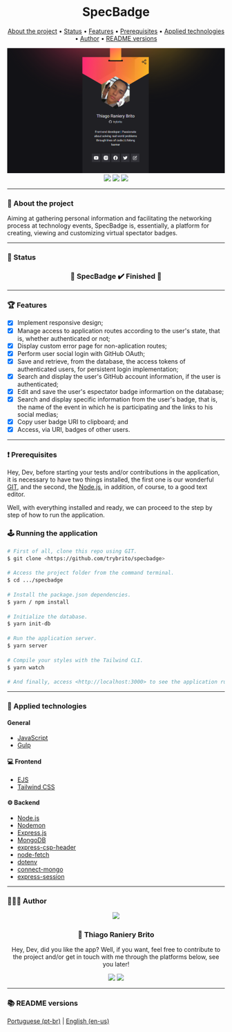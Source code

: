 <div align="center">
  <div>
    <h1>SpecBadge</h1>
    <p>
      <a href="#-about-the-project">About the project</a> •
      <a href="#-status">Status</a> •
      <a href="#-features">Features</a> • 
      <a href="#%EF%B8%8F-prerequisites">Prerequisites</a> • 
      <a href="#-applied-technologies">Applied technologies</a> • 
      <a href="#-author">Author</a> •
      <a href="#-readme-versions">README versions</a>
    </p>
    <img src="./.github/specbadge.png" />
  </div>

  <div>
    <img src="https://img.shields.io/github/license/trybrito/specbadge?color=f7b125&style=for-the-badge" />
    <img src="https://img.shields.io/static/v1?label=version&message=1.0.0&color=f7b125&style=for-the-badge" />
    <img src="https://img.shields.io/static/v1?label=yarn&message=v1.22.5&color=f7b125&style=for-the-badge" />
  </div>
</div>

<hr>

### 🎯 About the project

<p>
  Aiming at gathering personal information and facilitating the networking process at technology events, SpecBadge is, essentially, a platform for creating, viewing and customizing virtual spectator badges.
</p>

<hr>

### 🏁 Status

<h3 align="center">
  🎉 SpecBadge ✔️ Finished 🎉
</h3>

<hr>

### 🏆 Features

- [x] Implement responsive design;
- [x] Manage access to application routes according to the user's state, that is, whether authenticated or not;
- [x] Display custom error page for non-aplication routes;
- [x] Perform user social login with GitHub OAuth;
- [x] Save and retrieve, from the database, the access tokens of authenticated users, for persistent login implementation;
- [x] Search and display the user's GitHub account information, if the user is authenticated;
- [x] Edit and save the user's espectator badge informartion on the database;
- [x] Search and display specific information from the user's badge, that is, the name of the event in which he is participating and the links to his social medias;
- [x] Copy user badge URI to clipboard; and
- [x] Access, via URI, badges of other users.

<hr>

### ❗️ Prerequisites

Hey, Dev, before starting your tests and/or contributions in the application, it is necessary to have two things installed, the first one is our wonderful [GIT](https://git-scm.com), and the second, the [Node.js](https://nodejs.org/en/), in addition, of course, to a good text editor.

Well, with everything installed and ready, we can proceed to the step by step of how to run the application.

### 🕹️ Running the application

```bash
# First of all, clone this repo using GIT.
$ git clone <https://github.com/trybrito/specbadge>

# Access the project folder from the command terminal.
$ cd .../specbadge

# Install the package.json dependencies.
$ yarn / npm install

# Initialize the database.
$ yarn init-db

# Run the application server.
$ yarn server

# Compile your styles with the Tailwind CLI.
$ yarn watch

# And finally, access <http://localhost:3000> to see the application running on the local server.
```

<hr>

### 🔮 Applied technologies

#### General

- [JavaScript](https://devdocs.io/javaScript/)
- [Gulp](https://gulpjs.com/)

#### 💻 Frontend

- [EJS](https://ejs.co/)
- [Tailwind CSS](https://tailwindcss.com/)

#### ⚙️ Backend

- [Node.js](https://nodejs.org/en/)
- [Nodemon](https://www.npmjs.com/package/nodemon)
- [Express.js](https://expressjs.com/pt-br/)
- [MongoDB](https://docs.mongodb.com/drivers/node/current/)
- [express-csp-header](https://www.npmjs.com/package/express-csp-header)
- [node-fetch](https://www.npmjs.com/package/node-fetch)
- [dotenv](https://www.npmjs.com/package/dotenv)
- [connect-mongo](https://www.npmjs.com/package/connect-mongo)
- [express-session](https://www.npmjs.com/package/express-session)

<hr>

### 👨🏽‍🎓 Author

<div align="center">
  <img src="https://github.com/trybrito.png" width="250px" />

  <br />

  <div>
    <h3>
      🤝 Thiago Raniery Brito
    </h3>
    <p>
      Hey, Dev, did you like the app? Well, if you want, feel free to contribute to the project and/or get in touch with me through the platforms below, see you later!
    </p>
  </div>
  
  <div>
    <a href="https://www.linkedin.com/in/trybrito">
      <img src="https://img.shields.io/badge/LinkedIn-0077B5?style=for-the-badge&logo=linkedin&logoColor=white" /></a>
    <a href="mailto:thiagobritotrs@gmail.com">
      <img src="https://img.shields.io/badge/Gmail-D14836?style=for-the-badge&logo=gmail&logoColor=white" /></a>
  </div>
</div>

<hr>

### 📚 README versions

<div>
  <a href="https://github.com/trybrito/specbadge/blob/main/README.md">Portuguese (pt-br)</a>
  |
  <a href="https://github.com/trybrito/specbadge/blob/main/README-en.md">English (en-us)</a>
</div>
